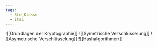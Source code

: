 ```yaml
---
tags:
  - 3te_Klasse
  - itsi
---
```

![[Grundlagen der Kryptographie]]
![[Symetrische Verschlüsselung]]
![[Asymetrische Verschlüsselung]]
![[Hashalgorithmen]]
